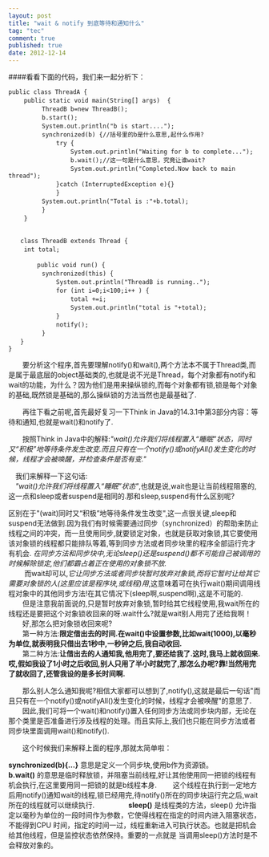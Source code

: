 ```yaml
---
layout: post
title: "wait & notify 到底等待和通知什么"
tag: "tec"
comment: true
published: true
date: 2012-12-14
---
```


####看看下面的代码，我们来一起分析下：
    
```   
public class ThreadA { 
　　 public static void main(String[] args)  { 
　　      ThreadB b=new ThreadB(); 
　　      b.start(); 
　　      System.out.println("b is start...."); 
　　      synchronized(b) {//括号里的b是什么意思,起什么作用? 
　　          try { 
　　              System.out.println("Waiting for b to complete..."); 
　　              b.wait();//这一句是什么意思，究竟让谁wait? 
　　              System.out.println("Completed.Now back to main thread"); 
　　          }catch (InterruptedException e){} 
　　          }  
　　      System.out.println("Total is :"+b.total); 
　　      } 
　　 } 


　　class ThreadB extends Thread { 
　　 int total; 
　　 
        public void run() {
　　      synchronized(this) { 
　　          System.out.println("ThreadB is running.."); 
　　          for (int i=0;i<100;i++ ) { 
　　              total +=i; 
　　              System.out.println("total is "+total); 
　　          } 
　　          notify(); 
　　      } 
　　} 
} 

```

　　要分析这个程序,首先要理解notify()和wait(),两个方法本不属于Thread类,而是属于最底层的object基础类的,也就是说不光是Thread，每个对象都有notify和wait的功能，为什么？因为他们是用来操纵锁的,而每个对象都有锁,锁是每个对象的基础,既然锁是基础的,那么操纵锁的方法当然也是最基础了. 

　　再往下看之前呢,首先最好复习一下Think in Java的14.3.1中第3部分内容：等待和通知,也就是wait()和notify了. 

　　按照Think in Java中的解释:*"wait()允许我们将线程置入“睡眠”状态，同时又“积极”地等待条件发生改变.而且只有在一个notify()或notifyAll()发生变化的时候，线程才会被唤醒，并检查条件是否有变."* 

　我们来解释一下这句话:   
　*"wait()允许我们将线程置入“睡眠”状态"*,也就是说,wait也是让当前线程阻塞的,这一点和sleep或者suspend是相同的.那和sleep,suspend有什么区别呢? 

区别在于"(wait)同时又“积极”地等待条件发生改变",这一点很关键,sleep和suspend无法做到.因为我们有时候需要通过同步（synchronized）的帮助来防止线程之间的冲突，而一旦使用同步,就要锁定对象，也就是获取对象锁,其它要使用该对象锁的线程都只能排队等着,等到同步方法或者同步块里的程序全部运行完才有机会. *在同步方法和同步块中,无论sleep()还是suspend()都不可能自己被调用的时候解除锁定,他们都霸占着正在使用的对象锁不放.*   
　　
而wait却可以,*它让同步方法或者同步块暂时放弃对象锁,而将它暂时让给其它需要对象锁的人(这里应该是程序块,或线程)用*,这意味着可在执行wait()期间调用线程对象中的其他同步方法!在其它情况下(sleep啊,suspend啊),这是不可能的.    
　　但是注意我前面说的,只是暂时放弃对象锁,暂时给其它线程使用,我wait所在的线程还是要把这个对象锁收回来的呀.wait什么?就是wait别人用完了还给我啊！   
　　好,那怎么把对象锁收回来呢?    
　　第一种方法:**限定借出去的时间.在wait()中设置参数,比如wait(1000),以毫秒为单位,就表明我只借出去1秒中,一秒钟之后,我自动收回.**    
　　第二种方法:**让借出去的人通知我,他用完了,要还给我了.这时,我马上就收回来.哎,假如我设了1小时之后收回,别人只用了半小时就完了,那怎么办呢?靠!当然用完了就收回了,还管我设的是多长时间啊.**

　　那么别人怎么通知我呢?相信大家都可以想到了,notify(),这就是最后一句话"而且只有在一个notify()或notifyAll()发生变化的时候，线程才会被唤醒"的意思了. 
　　因此,我们可将一个wait()和notify()置入任何同步方法或同步块内部，无论在那个类里是否准备进行涉及线程的处理。而且实际上,我们也只能在同步方法或者同步块里面调用wait()和notify(). 

　　这个时候我们来解释上面的程序,那就太简单啦：   

**synchronized(b){…}**  意思是定义一个同步块,使用b作为资源锁。              
**b.wait()**   的意思是临时释放锁，并阻塞当前线程,好让其他使用同一把锁的线程有机会执行,在这里要用同一把锁的就是b线程本身.
　　这个线程在执行到一定地方后用notify()通知wait的线程,锁已经用完,待notify()所在的同步块运行完之后,wait所在的线程就可以继续执行. 
　　
　　
**sleep()** 是线程类的方法，sleep() 允许指定以毫秒为单位的一段时间作为参数，它使得线程在指定的时间内进入阻塞状态，不能得到CPU 时间，指定的时间一过，线程重新进入可执行状态。也就是把机会给其他线程，但是监控状态依然保持。重要的一点就是 当调用sleep()方法时是不会释放对象的。 